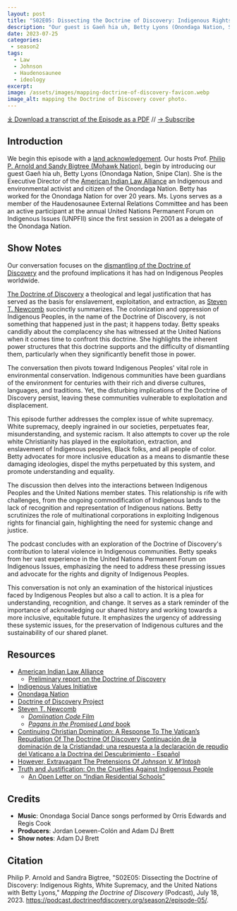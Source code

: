 ```yaml
---
layout: post
title: "S02E05: Dissecting the Doctrine of Discovery: Indigenous Rights, White Supremacy, and the United Nations with Betty Lyons"
description: "Our guest is Gaeñ hia uh, Betty Lyons (Onondaga Nation, Snipe Clan). Executive Director of the American Indian Law Alliance. She is an Indigenous and environmental activist and citizen of the Onondaga Nation. Betty has worked for the Onondaga Nation for over 20 years. Ms. Lyons serves as a member of the Haudenosaunee External Relations Committee and has been an active participant at the annual United Nations Permanent Forum on Indigenous Issues (UNPFII) since the first session in 2001 as a delegate of the Onondaga Nation."
date: 2023-07-25
categories: 
 - season2
tags: 
  - Law
  - Johnson
  - Haudenosaunee
  - ideology
excerpt: 
image: /assets/images/mapping-doctrine-of-discovery-favicon.webp
image_alt: mapping the Doctrine of Discovery cover photo.
---
```


<div id="buzzsprout-player-13260217"></div><script src="https://www.buzzsprout.com/1926214/13260217-s02e05-dissecting-the-doctrine-of-discovery-indigenous-rights-white-supremacy-and-the-united-nations-with-betty-lyons.js?container_id=buzzsprout-player-13260217&player=small" type="text/javascript" charset="utf-8"></script>

[⤓ Download a transcript of the Episode as a PDF](/assets/pdfs/S02E05-Dissecting-the-Doctrine-of-Discovery-Betty-Lyons-TRANSCRIPT.pdf) // [→ Subscribe](/subscribe/)
  

Introduction
------------

We begin this episode with a [land acknowledgement](https://podcast.doctrineofdiscovery.org/land/). Our hosts Prof. [Philip P. Arnold and Sandy Bigtree (Mohawk Nation)](https://indigenousvalues.org/about/our-team/), begin by introducing our guest Gaeñ hia uh, Betty Lyons (Onondaga Nation, Snipe Clan). She is the Executive Director of the [American Indian Law Alliance](https://aila.ngo/) an Indigenous and environmental activist and citizen of the Onondaga Nation. Betty has worked for the Onondaga Nation for over 20 years. Ms. Lyons serves as a member of the Haudenosaunee External Relations Committee and has been an active participant at the annual United Nations Permanent Forum on Indigenous Issues (UNPFII) since the first session in 2001 as a delegate of the Onondaga Nation.

Show Notes
----------

Our conversation focuses on the [dismantling of the Doctrine of Discovery](https://aila.ngo/issues/doctrine-of-discovery/) and the profound implications it has had on Indigenous Peoples worldwide.

[The Doctrine of Discovery](https://doctrineofdiscovery.org/what-is-the-doctrine-of-discovery/) a theological and legal justification that has served as the basis for enslavement, exploitation, and extraction, as [Steven T. Newcomb](https://originalfreenations.com/) succinctly summarizes. The colonization and oppression of Indigenous Peoples, in the name of the Doctrine of Discovery, is not something that happened just in the past; it happens today. Betty speaks candidly about the complacency she has witnessed at the United Nations when it comes time to confront this doctrine. She highlights the inherent power structures that this doctrine supports and the difficulty of dismantling them, particularly when they significantly benefit those in power.

The conversation then pivots toward Indigenous Peoples' vital role in environmental conservation. Indigenous communities have been guardians of the environment for centuries with their rich and diverse cultures, languages, and traditions. Yet, the disturbing implications of the Doctrine of Discovery persist, leaving these communities vulnerable to exploitation and displacement.

This episode further addresses the complex issue of white supremacy. White supremacy, deeply ingrained in our societies, perpetuates fear, misunderstanding, and systemic racism. It also attempts to cover up the role white Christianity has played in the exploitation, extraction, and enslavement of Indigenous peoples, Black folks, and all people of color. Betty advocates for more inclusive education as a means to dismantle these damaging ideologies, dispel the myths perpetuated by this system, and promote understanding and equality.

The discussion then delves into the interactions between Indigenous Peoples and the United Nations member states. This relationship is rife with challenges, from the ongoing commodification of Indigenous lands to the lack of recognition and representation of Indigenous nations. Betty scrutinizes the role of multinational corporations in exploiting Indigenous rights for financial gain, highlighting the need for systemic change and justice.

The podcast concludes with an exploration of the Doctrine of Discovery's contribution to lateral violence in Indigenous communities. Betty speaks from her vast experience in the United Nations Permanent Forum on Indigenous Issues, emphasizing the need to address these pressing issues and advocate for the rights and dignity of Indigenous Peoples.

This conversation is not only an examination of the historical injustices faced by Indigenous Peoples but also a call to action. It is a plea for understanding, recognition, and change. It serves as a stark reminder of the importance of acknowledging our shared history and working towards a more inclusive, equitable future. It emphasizes the urgency of addressing these systemic issues, for the preservation of Indigenous cultures and the sustainability of our shared planet.

## Resources
- [American Indian Law Alliance](https://aila.ngo)
    - [Preliminary report on the Doctrine of Discovery](https://aila.ngo/wp-content/uploads/2010/09/DOD5.pdf)
- [Indigenous Values Initiative](https://indigenousvalues.org)
- [Onondaga Nation](https://www.onondaganation.org/)
- [Doctrine of Discovery Project](https://doctrineofdiscovery.org)
- [Steven T. Newcomb](https://originalfreenations.com/)
    - [*Domiination Code* Film](https://vimeo.com/ondemand/dominationcode)
    - [*Pagans in the Promised Land* book](https://www.chicagoreviewpress.com/pagans-in-the-promised-land-products-9781555916428.php)
- [Continuing Christian Domination: A Response To The Vatican’s Repudiation Of The Doctrine Of Discovery](https://www.aprilonline.org/continuing-christian-domination/)
    [Continuación de la dominación de la Cristiandad: una respuesta a la declaración de repudio del Vaticano a la Doctrina del Descubrimiento - Español](https://doctrineofdiscovery.org/blog/continuacion-dominacion/)
- [However, Extravagant The Pretensions Of *Johnson V. M’Intosh*](https://canopyforum.org/2023/03/23/however-extravagant-the-pretensions-of-johnson-v-mintosh/)
- [Truth and Justification: On the Cruelties Against Indigenous People](https://www.thenation.com/article/society/indigenous-residential-boarding-schools-canada/)
    - [An Open Letter on “Indian Residential Schools”](https://aila.ngo/an-open-letter-on-indian-residential-schools/)

## Credits

- **Music**: Onondaga Social Dance songs performed by Orris Edwards and Regis Cook
- **Producers**: Jordan Loewen-Colón and Adam DJ Brett
- **Show notes**: Adam DJ Brett

## Citation

Philip P. Arnold and Sandra Bigtree, "S02E05: Dissecting the Doctrine of Discovery: Indigenous Rights, White Supremacy, and the United Nations with Betty Lyons," _Mapping the Doctrine of Discovery_ (Podcast), July 18, 2023. <https://podcast.doctrineofdiscovery.org/season2/episode-05/>.

